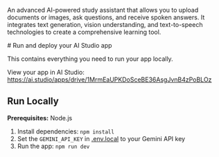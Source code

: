 
<p> An advanced AI-powered study assistant that allows you to upload documents or images, ask questions, and receive spoken answers. It integrates text generation, vision understanding, and text-to-speech technologies to create a comprehensive learning tool.</p>
# Run and deploy your AI Studio app

This contains everything you need to run your app locally.

View your app in AI Studio: https://ai.studio/apps/drive/1MrmEaUPKDoSceBE36AsgJvnB4zPoBLOz

## Run Locally

**Prerequisites:**  Node.js


1. Install dependencies:
   `npm install`
2. Set the `GEMINI_API_KEY` in [.env.local](.env.local) to your Gemini API key
3. Run the app:
   `npm run dev`
